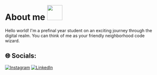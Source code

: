 # About me <img src="https://media.giphy.com/media/hVa6t0WpoDOk7Pxb7l/giphy.gif" width="50">
Hello world! 
I'm a prefinal year student on an exciting journey through the digital realm. You can think of me as your friendly neighborhood code wizard. 


## 🌐 Socials:
[![Instagram](https://img.shields.io/badge/Instagram-%23E4405F.svg?logo=Instagram&logoColor=white)](https://instagram.com/meghavi_jadav) [![LinkedIn](https://img.shields.io/badge/LinkedIn-%230077B5.svg?logo=linkedin&logoColor=white)](https://linkedin.com/in/https://www.linkedin.com/in/meghavi-jadav-381510230/) 
